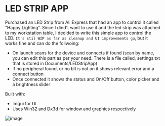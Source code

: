 # LED STRIP APP

Purchased an LED Strip from Ali Express that had an app to control it called "Happy Lighting". Since I dind't want to use it and the led strip was attached to my workstation table, I decided to write this simple app to control the LED. `It's stil WIP as far as cleanup and UI improvements go`, but it works fine and can do the follwoing:

- On launch scans for the device and connects if found (scan by name, you can edit this part as per your need. There is a file called, settings.txt that is stored in Documents/LEDStripApp)
- If no peripheral found, or no blt is not on it shows relevant error and a connect button
- Once connected it shows the status and On/Off button, color picker and a brightness slider

Built with:
- Imgui for UI
- Uses Win32 and Dx3d for window and graphics respectively

![image](https://github.com/mosamaasif/led_strip_app/assets/13409110/3d1f3662-7214-48e8-8967-91dacd353703)

